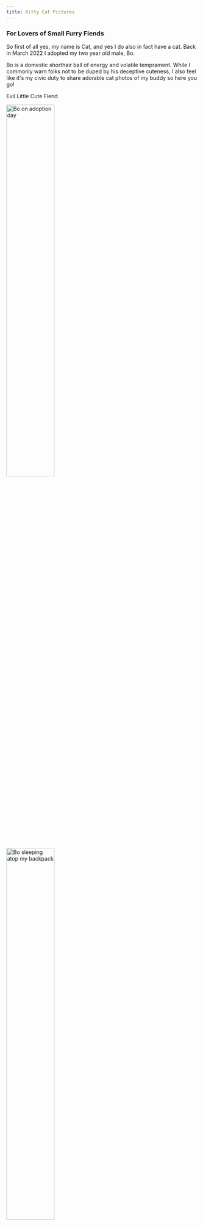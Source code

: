 ```yaml
---
title: Kitty Cat Pictures
--- 
```


### For Lovers of Small Furry Fiends

So first of all yes, my name is Cat, and yes I do also in fact have a cat. Back in March 2022 I adopted my two year old male, Bo. 

Bo is a domestic shorthair ball of energy and volatile temprament. While I commonly warn folks not to be duped by his deceptive cuteness, I also feel like it's my civic duty to share adorable cat photos of my buddy so here you go!

Evil Little Cute Fiend 

<span>
  <img style="width:50%; display: inline-block;" src="images/adoption.jpeg" alt="Bo on adoption day" />

  <img style="width:50%; display: inline-block;" src="images/backpack.jpeg" alt="Bo sleeping atop my backpack" />

  <img style="width:50%; display: inline-block;" src="images/bo_belly1.jpeg" alt="Bo showing off a very cute belly" />

  <img style="width:50%; display: inline-block;" src="images/bo_belly2.jpeg" alt="Bo lying on his back" />

  <img style="width:50%; display: inline-block;" src="images/bo_box1.jpeg" alt="Bo inside a box " />

  <img style="width:50%; display: inline-block;" src="images/bo_box2.jpeg" alt="Bo inside a box again" />

  <img style="width:50%; display: inline-block;" src="images/bo_computer.jpeg" alt="Bo unhelpfully ontop of my laptop" />

  <img style="width:50%; display: inline-block;" src="images/sleeping-1.jpeg" alt="Bo adorably asleep" />

  <img style="width:50%; display: inline-block;" src="images/sleeping-2.jpeg" alt="Bo asleep" />

  <img style="width:50%; display: inline-block;" src="images/sneeze.jpeg" alt="Bo all stretched out about to sneeze" />

  <img style="width:50%; display: inline-block;" src="images/upsidedown.jpeg" alt="Bo upsidedown" />

  <img style="width:50%; display: inline-block;" src="images/upsidedown2.jpeg" alt="Bo upsidedown again" />

  <img style="width:50%; display: inline-block;" src="images/windowwatching.jpeg" alt="Bo on his hind legs scouring through the window" />

  <img style="width:50%; display: inline-block;" src="images/blanket.jpeg" alt="Bo sleeping under a blanket" />

  <img style="width:50%; display: inline-block;" src="images/bo_stare.jpeg" alt="Bo laying on his belly looking concerned" />
</span>






               

